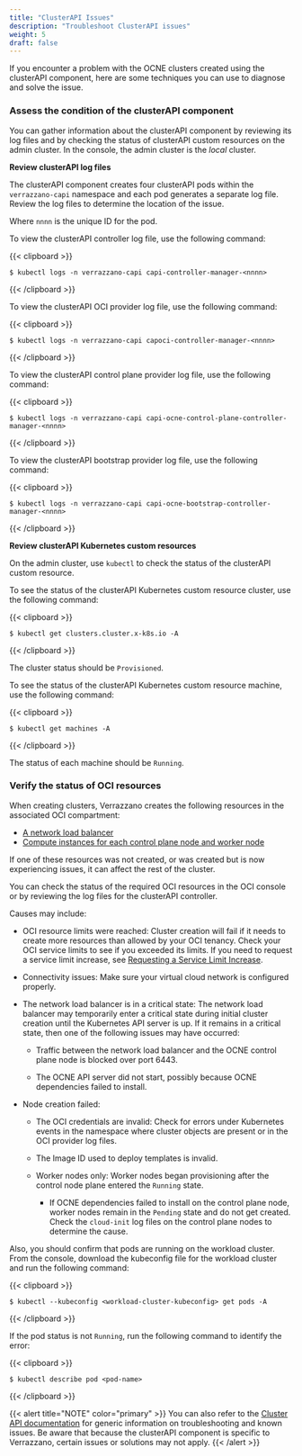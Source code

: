 ```yaml
---
title: "ClusterAPI Issues"
description: "Troubleshoot ClusterAPI issues"
weight: 5
draft: false
---
```


If you encounter a problem with the OCNE clusters created using the clusterAPI component, here are some techniques you can use to diagnose and solve the issue.

### Assess the condition of the clusterAPI component

You can gather information about the clusterAPI component by reviewing its log files and by checking the status of clusterAPI custom resources on the admin cluster. In the console, the admin cluster is the *local* cluster.

**Review clusterAPI log files**

The clusterAPI component creates four clusterAPI pods within the `verrazzano-capi` namespace and each pod generates a separate log file. Review the log files to determine the location of the issue.

Where `nnnn` is the unique ID for the pod.

To view the clusterAPI controller log file, use the following command:

{{< clipboard >}}
<div class="highlight">

```
$ kubectl logs -n verrazzano-capi capi-controller-manager-<nnnn>
```
{{< /clipboard >}}
</div>

To view the clusterAPI OCI provider log file, use the following command:

{{< clipboard >}}
<div class="highlight">

```
$ kubectl logs -n verrazzano-capi capoci-controller-manager-<nnnn>
```
{{< /clipboard >}}
</div>

To view the clusterAPI control plane provider log file, use the following command:

{{< clipboard >}}
<div class="highlight">

```
$ kubectl logs -n verrazzano-capi capi-ocne-control-plane-controller-manager-<nnnn>
```
{{< /clipboard >}}
</div>

To view the clusterAPI bootstrap provider log file, use the following command:

{{< clipboard >}}
<div class="highlight">

```
$ kubectl logs -n verrazzano-capi capi-ocne-bootstrap-controller-manager-<nnnn>
```
{{< /clipboard >}}
</div>

**Review clusterAPI Kubernetes custom resources**

On the admin cluster, use `kubectl` to check the status of the clusterAPI custom resource.

To see the status of the clusterAPI Kubernetes custom resource cluster, use the following command:

{{< clipboard >}}
<div class="highlight">

```
$ kubectl get clusters.cluster.x-k8s.io -A
```
{{< /clipboard >}}

The cluster status should be `Provisioned`.

To see the status of the clusterAPI Kubernetes custom resource machine, use the following command:

{{< clipboard >}}
<div class="highlight">

```
$ kubectl get machines -A
```
{{< /clipboard >}}

The status of each machine should be `Running`. 

### Verify the status of OCI resources

When creating clusters, Verrazzano creates the following resources in the associated OCI compartment:

* [A network load balancer](https://docs.oracle.com/en-us/iaas/Content/NetworkLoadBalancer/NetworkLoadBalancers/list-network-load-balancer.htm)
* [Compute instances for each control plane node and worker node](https://docs.oracle.com/en-us/iaas/Content/Compute/home.htm)

If one of these resources was not created, or was created but is now experiencing issues, it can affect the rest of the cluster.

You can check the status of the required OCI resources in the OCI console or by reviewing the log files for the clusterAPI controller.

Causes may include:

* OCI resource limits were reached: Cluster creation will fail if it needs to create more resources than allowed by your OCI tenancy. Check your OCI service limits to see if you exceeded its limits. If you need to request a service limit increase, see [Requesting a Service Limit Increase](https://docs.oracle.com/en-us/iaas/Content/General/Concepts/servicelimits.htm#Requesti).

* Connectivity issues: Make sure your virtual cloud network is configured properly.

* The network load balancer is in a critical state: The network load balancer may temporarily enter a critical state during initial cluster creation until the Kubernetes API server is up. If it remains in a critical state, then one of the following issues may have occurred:
    * Traffic between the network load balancer and the OCNE control plane node is blocked over port 6443.

    * The OCNE API server did not start, possibly because OCNE dependencies failed to install.

* Node creation failed:
    * The OCI credentials are invalid: Check for errors under Kubernetes events in the namespace where cluster objects are present or in the OCI provider log files.

    * The Image ID used to deploy templates is invalid.

    * Worker nodes only: Worker nodes began provisioning after the control node plane entered the `Running` state.
        * If OCNE dependencies failed to install on the control plane node, worker nodes remain in the `Pending` state and do not get created. Check the `cloud-init` log files on the control plane nodes to determine the cause.

Also, you should confirm that pods are running on the workload cluster. From the console, download the kubeconfig file for the workload cluster and run the following command:

{{< clipboard >}}
<div class="highlight">

```
$ kubectl --kubeconfig <workload-cluster-kubeconfig> get pods -A
```
{{< /clipboard >}}
</div>

If the pod status is not `Running`, run the following command to identify the error:

{{< clipboard >}}
<div class="highlight">

```
$ kubectl describe pod <pod-name>
```
{{< /clipboard >}}
</div>


{{< alert title="NOTE" color="primary" >}}
You can also refer to the [Cluster API documentation](https://cluster-api.sigs.k8s.io/user/troubleshooting.html) for generic information on troubleshooting and known issues. Be aware that because the clusterAPI component is specific to Verrazzano, certain issues or solutions may not apply.
{{< /alert >}}